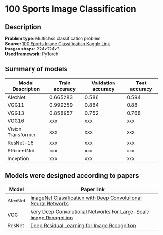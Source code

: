 # 100 Sports Image Classification
## Description
<b>Problem type:</b> Multiclass classification problem <br>
<b>Source: </b> <a href="https://www.kaggle.com/datasets/gpiosenka/sports-classification">100 Sports Image Classification Kaggle Link</a><br>
<b>Images shape:</b> 224x224x3 <br>
<b>Used framework:</b> PyTorch

## Summary of models
|Model Description|Train accuracy|Validation accuracy|Test accuracy|
|----------|----------|----------|----------|
|AlexNet|0.665283|0.586|0.594|
|VGG11|0.999259|0.884|0.88|
|VGG13|0.858657|0.752|0.768|
|VGG16|xxx|xxx|xxx|
|Vision Transformer|xxx|xxx|xxx|
|ResNet-18|xxx|xxx|xxx|
|EfficientNet|xxx|xxx|xxx|
|Inception|xxx|xxx|xxx|


## Models were designed according to papers

|Model|Paper link|
|---|---|
|AlexNet|<a href="https://proceedings.neurips.cc/paper_files/paper/2012/file/c399862d3b9d6b76c8436e924a68c45b-Paper.pdf">ImageNet Classification with Deep Convolutional Neural Networks</a>|
|VGG|<a href="https://arxiv.org/pdf/1409.1556">Very Deep Convolutional Networks For Large-Scale Image Recognition</a>|
|ResNet|<a href="https://arxiv.org/pdf/1512.03385">Deep Residual Learning for Image Recognition</a>|